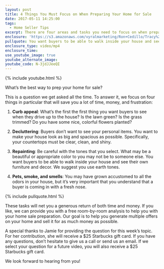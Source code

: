 ```yaml
---
layout: post
title: 4 Things You Must Focus on When Preparing Your Home for Sale
date: 2017-05-11 14:25:00
tags:
  - Home Seller Tips
excerpt: There are four areas and tasks you need to focus on when preparing your home for sale to ensure that it sells quickly and for top dollar.
enclosure: 'https://s3.amazonaws.com/vyralmarketing/Ron+Cedillo/Tracy%2C+CA+Real+Estate+How+to+prep+your+home+to+list.mp4'
pullquote: You want buyers to be able to walk inside your house and see their own furniture and decor.
enclosure_type: video/mp4
enclosure_time:
use_youtube_image: true
youtube_alternate_image:
youtube_code: N-3jdJJeeQI
---
```



{% include youtube.html %}

What’s the best way to prep your home for sale?

This is a question we get asked all the time. To answer it, we focus on four things in particular that will save you a lot of time, money, and frustration:

1. **Curb appeal**: What’s the first the first thing you want buyers to see when they drive up to the house? Is the lawn green? Is the grass trimmed? Do you have some nice, colorful flowers planted?

2. **Decluttering**: Buyers don’t want to see your personal items. You want to make your house look as big and spacious as possible. Specifically, your countertops must be clear, clean, and shiny.

3. **Repainting**: Be careful with the tones that you select. What may be a beautiful or appropriate color to you may not be to someone else. You want buyers to be able to walk inside your house and see their own furniture and decor. We suggest you use earth tones.

4. **Pets, smoke, and smells**: You may have grown accustomed to all the odors in your house, but it’s very important that you understand that a buyer is coming in with a fresh nose.

{% include pullquote.html %}

These tasks will net you a generous return of both time and money. If you like, we can provide you with a free room-by-room analysis to help you with your home sale preparation. Our goal is to help you generate multiple offers on your home and sell it for as much money as possible.

A special thanks to Jamie for providing the question for this week’s topic. For her contribution, she will receive a $25 Starbucks gift card. If you have any questions, don’t hesitate to give us a call or send us an email. If we select your question for a future video, you will also receive a $25 Starbucks gift card.

We look forward to hearing from you!
